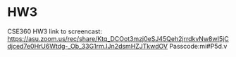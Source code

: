 # HW3
CSE360 HW3
link to screencast:
https://asu.zoom.us/rec/share/Ktq_DCOot3mzj0eSJ45Qeh2jrrdkvNw8wI5jCdjced7e0HrU6Wtdg-_Ob_33G1rm.IJn2dsmHZJTkwdOV
Passcode:mi#P5d.v
